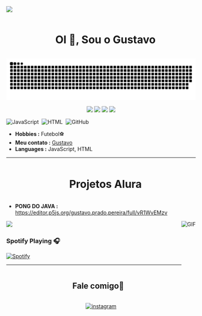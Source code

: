 <!--horizontal divider(gradiant)-->
<img src="https://user-images.githubusercontent.com/73097560/115834477-dbab4500-a447-11eb-908a-139a6edaec5c.gif">

<!--h1 without bottom border-->
<div id="user-content-toc">
  <ul align="center">
    <summary><h1 style="display: inline-block">OI 👋, Sou o Gustavo</h1></summary>
  </ul>
</div>

<!--- snake -->
<div align="center">
  <img  src="https://github.com/1999AZZAR/1999AZZAR/blob/main/resources/img/grid-snake.svg"
       alt="snake" /></a>
</div>

 <p align="center">
<img src="https://img.shields.io/badge/Anos-15-blue" />
  <img src="https://img.shields.io/badge/Máquina-de-foco%20Aprendizagem-brightgreen" />
  <img src="https://img.shields.io/badge/Moro-Paranaguá-success" />
  <img src="https://img.shields.io/badge/Languagem-portugues-brightgreen" />
</p>

![JavaScript](https://img.shields.io/badge/-JavaScript-05122A?style=flat&logo=javascript)&nbsp;
![HTML](https://img.shields.io/badge/-HTML-05122A?style=flat&logo=HTML5)&nbsp;
![GitHub](https://img.shields.io/badge/-GitHub-05122A?style=flat&logo=github)&nbsp;

-  **Hobbies :** Futebol⚽
-  **Meu contato :** [Gustavo](gustavo.prado.pereira@escola.pr.gov.br)
-  **Languages :** JavaScript, HTML
  
---

<!--h1 without bottom border-->
<div id="user-content-toc">
  <ul align="center">
    <summary><h1 style="display: inline-block">Projetos Alura</h1></summary>
  </ul>
</div>

-  **PONG DO JAVA :** https://editor.p5js.org/gustavo.prado.pereira/full/vR1WvEMzv

  <!--horizontal divider(gradiant)-->
<img src="https://user-images.githubusercontent.com/73097560/115834477-dbab4500-a447-11eb-908a-139a6edaec5c.gif">

<img align="right" alt="GIF" height="170px" src="https://media.giphy.com/media/J5B1Y8QZnzXXbLQIBu/giphy.gif" />

### Spotify Playing 🎧
[![Spotify](https://novatorem.visualbean.vercel.app/api/spotify)](https://open.spotify.com/intl-pt/artist/4PLdCloYxu2bMKfuuB9lI5?si=f40y3bd3SlKrzf3IVIqxOA)

---

<!-- Connect with me -->
<!--h2 without bottom border-->
<div id="user-content-toc">
  <ul align="center">
    <summary><h2 style="display: inline-block">Fale comigo🤝</h2></summary>
  </ul>
</div>
<p align="center">
<a href="https://instagram.com/ow_gusta?igshid=MzRlODBiNWFlZA==/" target="blank"><img align="center" src="https://user-images.githubusercontent.com/88904952/234981169-2dd1e58f-4b7e-468c-8213-034ba62156c3.png" alt="instagram" height="50" width="50" /></a>

</p>

